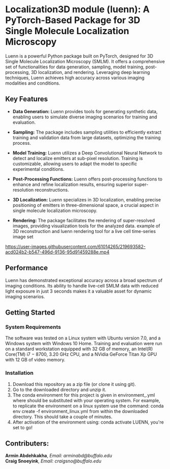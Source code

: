 # Localization3D module (luenn): A PyTorch-Based Package for 3D Single Molecule Localization Microscopy

Luenn is a powerful Python package built on PyTorch, designed for 3D Single Molecule Localization Microscopy (SMLM). It offers a comprehensive set of functionalities for data generation, sampling, model training, post-processing, 3D localization, and rendering. Leveraging deep learning techniques, Luenn achieves high accuracy across various imaging modalities and conditions.

## Key Features

- **Data Generation:** Luenn provides tools for generating synthetic data, enabling users to simulate diverse imaging scenarios for training and evaluation.

- **Sampling:** The package includes sampling utilities to efficiently extract training and validation data from large datasets, optimizing the training process.

- **Model Training:** Luenn utilizes a Deep Convolutional Neural Network to detect and localize emitters at sub-pixel resolution. Training is customizable, allowing users to adapt the model to specific experimental conditions.

- **Post-Processing Functions:** Luenn offers post-processing functions to enhance and refine localization results, ensuring superior super-resolution reconstructions.

- **3D Localization:** Luenn specializes in 3D localization, enabling precise positioning of emitters in three-dimensional space, a crucial aspect in single molecule localization microscopy.

- **Rendering:** The package facilitates the rendering of super-resolved images, providing visualization tools for the analyzed data.
example of 3D reconstruction and luenn rendering tool for a live cell time-series image set <br>

https://user-images.githubusercontent.com/61014265/219693582-acd024b2-b547-496d-9136-95d91459288e.mp4
## Performance

Luenn has demonstrated exceptional accuracy across a broad spectrum of imaging conditions. Its ability to handle live-cell SMLM data with reduced light exposure in just 3 seconds makes it a valuable asset for dynamic imaging scenarios.

## Getting Started
### System Requirements
The software was tested on a Linux system with Ubuntu version 7.0, and a Windows system with Windows 10 Home.
Training and evaluation were run on a standard workstation equipped with 32 GB of memory, an Intel(R) Core(TM) i7 − 8700, 3.20 GHz CPU, and a NVidia GeForce Titan Xp GPU with 12 GB of video memory.
 
### Installation
1. Download this repository as a zip file (or clone it using git). <br>
2. Go to the downloaded directory and unzip it. <br>
3. The conda environment for this project is given in environment_<os>.yml where <os> should be substituted with your operating system. For example, to replicate the environment on a linux system use the command: conda env create -f environment_linux.yml from within the downloaded directory. This should take a couple of minutes. <br>
4. After activation of the environment using: conda activate LUENN, you're set to go!

## Contributers:

__Armin Abdehkakha__, _Email: arminabd@buffalo.edu_<br>
__Craig Snoeyink__, _Email: craigsno@buffalo.edu_
